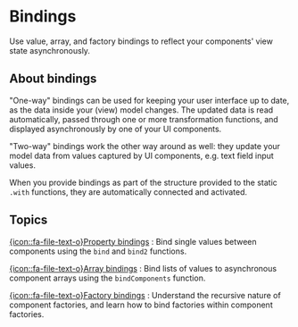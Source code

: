 # Bindings
<!-- id: start/ui/bindings -->
<!-- sort: 04 -->
<!-- skipTOC: true -->

<!-- ## -->
<!-- type: intro -->
Use value, array, and factory bindings to reflect your components' view state asynchronously.

## About bindings
"One-way" bindings can be used for keeping your user interface up to date, as the data inside your (view) model changes. The updated data is read automatically, passed through one or more transformation functions, and displayed asynchronously by one of your UI components.

"Two-way" bindings work the other way around as well: they update your model data from values captured by UI components, e.g. text field input values.

When you provide bindings as part of the structure provided to the static `.with` functions, they are automatically connected and activated.

## Topics

[{icon::fa-file-text-o}Property bindings](~/start/ui/bindings/properties)
: Bind single values between components using the `bind` and `bind2` functions.

[{icon::fa-file-text-o}Array bindings](~/start/ui/bindings/arrays)
: Bind lists of values to asynchronous component arrays using the `bindComponents` function.

[{icon::fa-file-text-o}Factory bindings](~/start/ui/bindings/factories)
: Understand the recursive nature of component factories, and learn how to bind factories within component factories.
